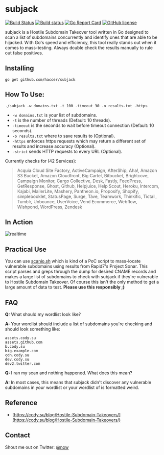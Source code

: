 # subjack

[![Build Status](https://api.travis-ci.org/haccer/subjack.svg?branch=master)](https://travis-ci.org/haccer/subjack) [![Build status](https://ci.appveyor.com/api/projects/status/dm8f2yyjcbn3j1cm?svg=true&passingText=Windows%20-%20OK&failingText=Windows%20-%20failed&pendingText=Windows%20-%20pending)](https://ci.appveyor.com/project/haccer/subjack) [![Go Report Card](https://goreportcard.com/badge/github.com/haccer/subjack)](https://goreportcard.com/report/github.com/haccer/subjack) [![GitHub license](https://img.shields.io/github/license/haccer/subjack.svg)](https://github.com/haccer/subjack/blob/master/LICENSE)

subjack is a Hostile Subdomain Takeover tool written in Go designed to scan a list of subdomains concurrently and identify ones that are able to be hijacked. With Go's speed and efficiency, this tool really stands out when it comes to mass-testing. Always double check the results manually to rule out false positives. 

## Installing

`go get github.com/haccer/subjack`

## How To Use:

`./subjack -w domains.txt -t 100 -timeout 30 -o results.txt -https`
- `-w domains.txt` is your list of subdomains.
- `-t` is the number of threads (Default: 10 threads). 
- `-timeout` is the seconds to wait before timeout connection (Default: 10 seconds).
- `-o results.txt` where to save results to (Optional).
- `-https` enforces https requests which may return a different set of results and increase accuracy (Optional).
- `-strict` sends HTTP requests to every URL (Optional).

Currently checks for (42 Services):
> Acquia Cloud Site Factory, ActiveCampaign, AfterShip, Aha!, Amazon S3 Bucket, Amazon Cloudfront, Big Cartel, Bitbucket, Brightcove, Campaign Monitor, Cargo Collective, Desk, Fastly, FeedPress, GetResponse, Ghost, Github, Helpjuice, Help Scout, Heroku, Intercom, Kajabi, MailerLite, Mashery, Pantheon.io, Proposify, Shopify, simplebooklet, StatusPage, Surge, Táve, Teamwork, Thinkific, Tictail, Tumblr, Unbounce, UserVoice, Vend Ecommerce, Webflow, Wishpond, WordPress, Zendesk

<!--
## Screenshots
<img src="https://i.imgur.com/xfjSuwW.jpg" />
<img src="https://i.imgur.com/2bZF0Ge.png" />
-->

## In Action
![realtime](https://github.com/haccer/haccer.github.io/blob/master/img/subjack1.gif)

## Practical Use

You can use [scanio.sh](https://gist.github.com/haccer/3698ff6927fc00c8fe533fc977f850f8) which is kind of a PoC script to mass-locate vulnerable subdomains using results from Rapid7's Project Sonar. This script parses and greps through the dump for desired CNAME records and makes a large list of subdomains to check with subjack if they're vulnerable to Hostile Subdomain Takeover. Of course this isn't the only method to get a large amount of data to test. **Please use this responsibly ;)**

## FAQ
**Q:** What should my wordlist look like?

**A:** Your wordlist should include a list of subdomains you're checking and should look something like:
```
assets.cody.su
assets.github.com
b.cody.su
big.example.com
cdn.cody.su
dev.cody.su
dev2.twitter.com
```

**Q:** I ran my scan and nothing happened. What does this mean?

**A:** In most cases, this means that subjack didn't discover any vulnerable subdomains in your wordlist or your wordlist of is formatted weird.

## Reference
- [https://cody.su/blog/Hostile-Subdomain-Takeovers/](https://cody.su/blog/Hostile-Subdomain-Takeovers/)

## Contact

Shout me out on Twitter: [@now](https://twitter.com/now)
